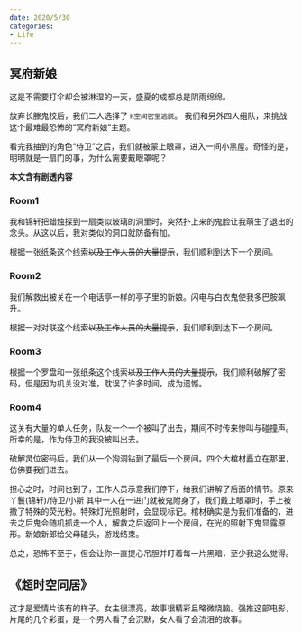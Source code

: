 ```yaml
---
date: 2020/5/30
categories:
- Life
---
```


## 冥府新娘

这是不需要打伞却会被淋湿的一天，盛夏的成都总是阴雨绵绵。

放弃长滕鬼校后，我们二人选择了 `K空间密室逃脱`。 我们和另外四人组队，来挑战这个最难最恐怖的“冥府新娘”主题。

看完我抽到的角色“侍卫”之后，我们就被蒙上眼罩，进入一间小黑屋。奇怪的是，明明就是一扇门的事，为什么需要戴眼罩呢？

**本文含有剧透内容**

### Room1

我和锦轩把蜡烛探到一扇类似玻璃的洞里时，突然扑上来的鬼脸让我萌生了退出的念头。从这以后，我对类似的洞口就防备有加。

根据一张纸条这个线索~~以及工作人员的大量提示~~，我们顺利到达下一个房间。

### Room2

我们解救出被关在一个电话亭一样的亭子里的新娘。闪电与白衣鬼使我多巴胺飙升。

根据一对对联这个线索~~以及工作人员的大量提示~~，我们顺利到达下一个房间。


### Room3

根据一个罗盘和一张纸条这个线索~~以及工作人员的大量提示~~，我们顺利破解了密码，但是因为机关没对准，耽误了许多时间，成为遗憾。

### Room4

这关有大量的单人任务，队友一个一个被叫了出去，期间不时传来惨叫与碰撞声。所幸的是，作为侍卫的我没被叫出去。

破解灵位密码后，我们从一个狗洞钻到了最后一个房间。四个大棺材矗立在那里，仿佛要我们进去。

担心之时，时间也到了，工作人员示意我们停下，给我们讲解了后面的情节。原来 丫鬟(锦轩)/侍卫/小斯 其中一人在一进门就被鬼附身了，我们戴上眼罩时，手上被撒了特殊的荧光粉。特殊灯光照射时，会显现标记。棺材确实是为我们准备的，进去之后鬼会随机抓走一个人，解救之后返回上一个房间，在光的照射下鬼显露原形。新娘新郎给父母磕头，游戏结束。

总之，恐怖不至于，但会让你一直提心吊胆并盯着每一片黑暗，至少我这么觉得。

## 《超时空同居》

这才是爱情片该有的样子。女主很漂亮，故事很精彩且略微烧脑。强推这部电影，片尾的几个彩蛋，是一个男人看了会沉默，女人看了会流泪的故事。
